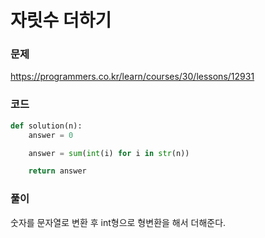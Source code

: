 자릿수 더하기
=================================================================

### 문제
https://programmers.co.kr/learn/courses/30/lessons/12931

### 코드

``` python
def solution(n):
    answer = 0

    answer = sum(int(i) for i in str(n))

    return answer
```

### 풀이
숫자를 문자열로 변환 후 int형으로 형변환을 해서 더해준다.
